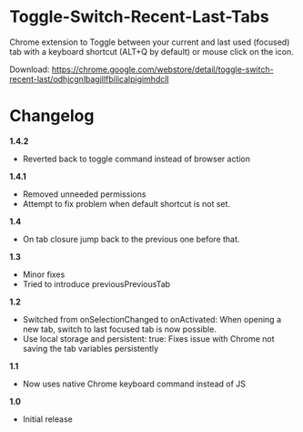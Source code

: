 Toggle-Switch-Recent-Last-Tabs
==============================

Chrome extension to Toggle between your current and last used (focused) tab with a keyboard shortcut (ALT+Q by default) or mouse click on the icon.

Download: https://chrome.google.com/webstore/detail/toggle-switch-recent-last/odhjcgnlbagjllfbilicalpigimhdcll

Changelog
=========

**1.4.2**

 - Reverted back to toggle command instead of browser action

**1.4.1**

 - Removed unneeded permissions
 - Attempt to fix problem when default shortcut is not set.

**1.4**

- On tab closure jump back to the previous one before that.

**1.3**

- Minor fixes
- Tried to introduce previousPreviousTab

**1.2**

- Switched from onSelectionChanged to onActivated: When opening a new tab, switch to last focused tab is now possible.
- Use local storage and persistent: true: Fixes issue with Chrome not saving the tab variables persistently

**1.1** 

- Now uses native Chrome keyboard command instead of JS

**1.0**

- Initial release
